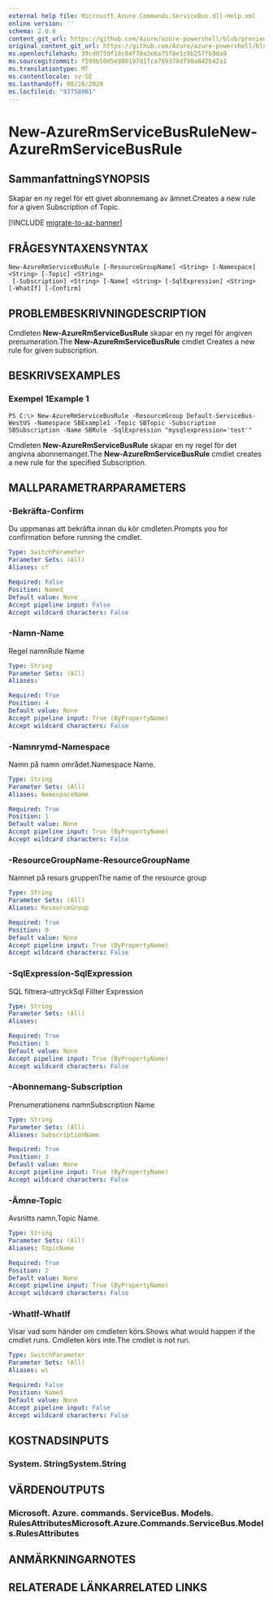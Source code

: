 ```yaml
---
external help file: Microsoft.Azure.Commands.ServiceBus.dll-Help.xml
online version: ''
schema: 2.0.0
content_git_url: https://github.com/Azure/azure-powershell/blob/preview/src/ResourceManager/ServiceBus/Commands.ServiceBus/help/New-AzureRmServiceBusRule.md
original_content_git_url: https://github.com/Azure/azure-powershell/blob/preview/src/ResourceManager/ServiceBus/Commands.ServiceBus/help/New-AzureRmServiceBusRule.md
ms.openlocfilehash: 39cd0759f18c84f78a2e6a75f8e1c9b257fb9da9
ms.sourcegitcommit: f599b50d5e980197d1fca769378df90a842b42a1
ms.translationtype: MT
ms.contentlocale: sv-SE
ms.lasthandoff: 08/20/2020
ms.locfileid: "93758001"
---
```

# <span data-ttu-id="b93f4-101">New-AzureRmServiceBusRule</span><span class="sxs-lookup"><span data-stu-id="b93f4-101">New-AzureRmServiceBusRule</span></span>

## <span data-ttu-id="b93f4-102">Sammanfattning</span><span class="sxs-lookup"><span data-stu-id="b93f4-102">SYNOPSIS</span></span>
<span data-ttu-id="b93f4-103">Skapar en ny regel för ett givet abonnemang av ämnet.</span><span class="sxs-lookup"><span data-stu-id="b93f4-103">Creates a new rule for a given Subscription of Topic.</span></span> 

[!INCLUDE [migrate-to-az-banner](../../includes/migrate-to-az-banner.md)]

## <span data-ttu-id="b93f4-104">FRÅGESYNTAXEN</span><span class="sxs-lookup"><span data-stu-id="b93f4-104">SYNTAX</span></span>

```
New-AzureRmServiceBusRule [-ResourceGroupName] <String> [-Namespace] <String> [-Topic] <String>
 [-Subscription] <String> [-Name] <String> [-SqlExpression] <String> [-WhatIf] [-Confirm]
```

## <span data-ttu-id="b93f4-105">PROBLEMBESKRIVNING</span><span class="sxs-lookup"><span data-stu-id="b93f4-105">DESCRIPTION</span></span>
<span data-ttu-id="b93f4-106">Cmdleten **New-AzureRmServiceBusRule** skapar en ny regel för angiven prenumeration.</span><span class="sxs-lookup"><span data-stu-id="b93f4-106">The **New-AzureRmServiceBusRule** cmdlet Creates a new rule for given subscription.</span></span>

## <span data-ttu-id="b93f4-107">BESKRIVS</span><span class="sxs-lookup"><span data-stu-id="b93f4-107">EXAMPLES</span></span>

### <span data-ttu-id="b93f4-108">Exempel 1</span><span class="sxs-lookup"><span data-stu-id="b93f4-108">Example 1</span></span>
```
PS C:\> New-AzureRmServiceBusRule -ResourceGroup Default-ServiceBus-WestUS -Namespace SBExample1 -Topic SBTopic -Subscription SBSubscription -Name SBRule -SqlExpression "mysqlexpression='test'"
```

<span data-ttu-id="b93f4-109">Cmdleten **New-AzureRmServiceBusRule** skapar en ny regel för det angivna abonnemanget.</span><span class="sxs-lookup"><span data-stu-id="b93f4-109">The **New-AzureRmServiceBusRule** cmdlet creates a new rule for the specified Subscription.</span></span>

## <span data-ttu-id="b93f4-110">MALLPARAMETRAR</span><span class="sxs-lookup"><span data-stu-id="b93f4-110">PARAMETERS</span></span>

### <span data-ttu-id="b93f4-111">-Bekräfta</span><span class="sxs-lookup"><span data-stu-id="b93f4-111">-Confirm</span></span>
<span data-ttu-id="b93f4-112">Du uppmanas att bekräfta innan du kör cmdleten.</span><span class="sxs-lookup"><span data-stu-id="b93f4-112">Prompts you for confirmation before running the cmdlet.</span></span>

```yaml
Type: SwitchParameter
Parameter Sets: (All)
Aliases: cf

Required: False
Position: Named
Default value: None
Accept pipeline input: False
Accept wildcard characters: False
```

### <span data-ttu-id="b93f4-113">-Namn</span><span class="sxs-lookup"><span data-stu-id="b93f4-113">-Name</span></span>
<span data-ttu-id="b93f4-114">Regel namn</span><span class="sxs-lookup"><span data-stu-id="b93f4-114">Rule Name</span></span>

```yaml
Type: String
Parameter Sets: (All)
Aliases: 

Required: True
Position: 4
Default value: None
Accept pipeline input: True (ByPropertyName)
Accept wildcard characters: False
```

### <span data-ttu-id="b93f4-115">-Namnrymd</span><span class="sxs-lookup"><span data-stu-id="b93f4-115">-Namespace</span></span>
<span data-ttu-id="b93f4-116">Namn på namn området.</span><span class="sxs-lookup"><span data-stu-id="b93f4-116">Namespace Name.</span></span>

```yaml
Type: String
Parameter Sets: (All)
Aliases: NamespaceName

Required: True
Position: 1
Default value: None
Accept pipeline input: True (ByPropertyName)
Accept wildcard characters: False
```

### <span data-ttu-id="b93f4-117">-ResourceGroupName</span><span class="sxs-lookup"><span data-stu-id="b93f4-117">-ResourceGroupName</span></span>
<span data-ttu-id="b93f4-118">Namnet på resurs gruppen</span><span class="sxs-lookup"><span data-stu-id="b93f4-118">The name of the resource group</span></span>

```yaml
Type: String
Parameter Sets: (All)
Aliases: ResourceGroup

Required: True
Position: 0
Default value: None
Accept pipeline input: True (ByPropertyName)
Accept wildcard characters: False
```

### <span data-ttu-id="b93f4-119">-SqlExpression</span><span class="sxs-lookup"><span data-stu-id="b93f4-119">-SqlExpression</span></span>
<span data-ttu-id="b93f4-120">SQL filtrera-uttryck</span><span class="sxs-lookup"><span data-stu-id="b93f4-120">Sql Fillter Expression</span></span>

```yaml
Type: String
Parameter Sets: (All)
Aliases: 

Required: True
Position: 5
Default value: None
Accept pipeline input: True (ByPropertyName)
Accept wildcard characters: False
```

### <span data-ttu-id="b93f4-121">-Abonnemang</span><span class="sxs-lookup"><span data-stu-id="b93f4-121">-Subscription</span></span>
<span data-ttu-id="b93f4-122">Prenumerationens namn</span><span class="sxs-lookup"><span data-stu-id="b93f4-122">Subscription Name</span></span>

```yaml
Type: String
Parameter Sets: (All)
Aliases: SubscriptionName

Required: True
Position: 3
Default value: None
Accept pipeline input: True (ByPropertyName)
Accept wildcard characters: False
```

### <span data-ttu-id="b93f4-123">-Ämne</span><span class="sxs-lookup"><span data-stu-id="b93f4-123">-Topic</span></span>
<span data-ttu-id="b93f4-124">Avsnitts namn.</span><span class="sxs-lookup"><span data-stu-id="b93f4-124">Topic Name.</span></span>

```yaml
Type: String
Parameter Sets: (All)
Aliases: TopicName

Required: True
Position: 2
Default value: None
Accept pipeline input: True (ByPropertyName)
Accept wildcard characters: False
```

### <span data-ttu-id="b93f4-125">-WhatIf</span><span class="sxs-lookup"><span data-stu-id="b93f4-125">-WhatIf</span></span>
<span data-ttu-id="b93f4-126">Visar vad som händer om cmdleten körs.</span><span class="sxs-lookup"><span data-stu-id="b93f4-126">Shows what would happen if the cmdlet runs.</span></span>
<span data-ttu-id="b93f4-127">Cmdleten körs inte.</span><span class="sxs-lookup"><span data-stu-id="b93f4-127">The cmdlet is not run.</span></span>

```yaml
Type: SwitchParameter
Parameter Sets: (All)
Aliases: wi

Required: False
Position: Named
Default value: None
Accept pipeline input: False
Accept wildcard characters: False
```

## <span data-ttu-id="b93f4-128">KOSTNADS</span><span class="sxs-lookup"><span data-stu-id="b93f4-128">INPUTS</span></span>

### <span data-ttu-id="b93f4-129">System. String</span><span class="sxs-lookup"><span data-stu-id="b93f4-129">System.String</span></span>


## <span data-ttu-id="b93f4-130">VÄRDEN</span><span class="sxs-lookup"><span data-stu-id="b93f4-130">OUTPUTS</span></span>

### <span data-ttu-id="b93f4-131">Microsoft. Azure. commands. ServiceBus. Models. RulesAttributes</span><span class="sxs-lookup"><span data-stu-id="b93f4-131">Microsoft.Azure.Commands.ServiceBus.Models.RulesAttributes</span></span>


## <span data-ttu-id="b93f4-132">ANMÄRKNINGAR</span><span class="sxs-lookup"><span data-stu-id="b93f4-132">NOTES</span></span>

## <span data-ttu-id="b93f4-133">RELATERADE LÄNKAR</span><span class="sxs-lookup"><span data-stu-id="b93f4-133">RELATED LINKS</span></span>

